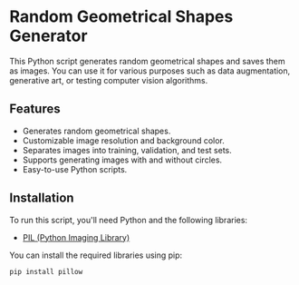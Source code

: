 # Random Geometrical Shapes Generator

This Python script generates random geometrical shapes and saves them as images. You can use it for various purposes such as data augmentation, generative art, or testing computer vision algorithms.

## Features

- Generates random geometrical shapes.
- Customizable image resolution and background color.
- Separates images into training, validation, and test sets.
- Supports generating images with and without circles.
- Easy-to-use Python scripts.

## Installation

To run this script, you'll need Python and the following libraries:

- [PIL (Python Imaging Library)](https://pillow.readthedocs.io/en/stable/)

You can install the required libraries using pip:

```bash
pip install pillow
